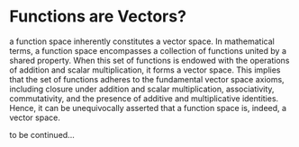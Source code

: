# Functions are Vectors?

a function space inherently constitutes a vector space. In mathematical terms, a function space encompasses a collection of functions united by a shared property. When this set of functions is endowed with the operations of addition and scalar multiplication, it forms a vector space. This implies that the set of functions adheres to the fundamental vector space axioms, including closure under addition and scalar multiplication, associativity, commutativity, and the presence of additive and multiplicative identities. Hence, it can be unequivocally asserted that a function space is, indeed, a vector space.

to be continued...
